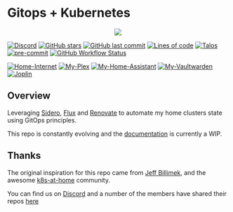 # Gitops + Kubernetes

<p align="center"><img src="https://i.imgur.com/p1RzXjQ.png"><br></p>

[![Discord](https://img.shields.io/discord/673534664354430999?color=7289da&label=DISCORD&style=for-the-badge)](https://discord.gg/sTMX7Vh "k8s at home Discord Community")
[![GitHub stars](https://img.shields.io/github/stars/rust84/k8s-gitops?color=green&style=for-the-badge)](https://github.com/rust84/k8s-gitops/stargazers "This repo star count")
[![GitHub last commit](https://img.shields.io/github/last-commit/rust84/k8s-gitops?color=purple&style=for-the-badge)](https://github.com/rust84/k8s-gitops/commits/main "Commit History")
[![Lines of code](https://img.shields.io/tokei/lines/github/rust84/k8s-gitops?style=for-the-badge)](https://github.com/rust84/k8s-gitops/graphs/contributors "Repo # lines of code")
[![Talos](https://img.shields.io/badge/OS-Talos-success?style=for-the-badge)](https://talos.dev "Talos OS")
[![pre-commit](https://img.shields.io/badge/pre--commit-enabled-brightgreen?logo=pre-commit&logoColor=white&style=for-the-badge)](https://github.com/pre-commit/pre-commit "Precommit status")
[![GitHub Workflow Status](https://img.shields.io/github/workflow/status/rust84/k8s-gitops/Schedule%20-%20Renovate?label=renovate&logo=renovatebot&style=for-the-badge)](https://github.com/onedr0p/home-ops/actions/workflows/schedule-renovate.yaml)

[![Home-Internet](https://img.shields.io/uptimerobot/ratio/m782786554-078b80f6fe79b398b2209642?label=home-internet&style=for-the-badge)](https://uptimerobot.com)
[![My-Plex](https://img.shields.io/uptimerobot/ratio/m785594509-005b82f7fd84a7c017d3214d?label=plex&logo=plex&style=for-the-badge)](https://plex.tv)
[![My-Home-Assistant](https://img.shields.io/uptimerobot/ratio/m784865271-86a5bf6ee73f4d3b287f5318?label=homeassistant&logo=homeassistant&style=for-the-badge)](https://www.home-assistant.io/)
[![My-Vaultwarden](https://img.shields.io/uptimerobot/ratio/m791605709-be413bc8bfebcd19c65277b1?label=vaultwarden&logo=bitwarden&style=for-the-badge)](https://bitwarden.com/)
[![Joplin](https://img.shields.io/uptimerobot/ratio/m791890347-51ea0d70d5526ca89b1edad8?logo=joplin&style=for-the-badge)](https://joplinapp.org/)

## Overview

Leveraging [Sidero](https://github.com/siderolabs/sidero), [Flux](https://toolkit.fluxcd.io/) and [Renovate](https://github.com/renovatebot/renovate) to automate my home clusters state using GitOps principles.

This repo is constantly evolving and the [documentation](https://rust84.github.io/k8s-gitops/) is currently a WIP.

## Thanks

The original inspiration for this repo came from [Jeff Billimek](https://github.com/billimek), and the awesome [k8s-at-home](https://discord.gg/sTMX7Vh) community.

You can find us on [Discord](https://discord.gg/sTMX7Vh) and a number of the members have shared their repos [here](https://github.com/k8s-at-home/awesome-home-kubernetes)
